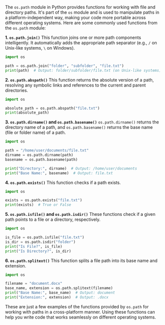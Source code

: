 The `os.path` module in Python provides functions for working with file and directory paths. It's part of the `os` module and is used to manipulate paths in a platform-independent way, making your code more portable across different operating systems. Here are some commonly used functions from the `os.path` module:

**1. `os.path.join()`**
This function joins one or more path components intelligently. It automatically adds the appropriate path separator (e.g., `/` on Unix-like systems, `\` on Windows).

```python
import os

path = os.path.join("folder", "subfolder", "file.txt")
print(path)  # Output: folder/subfolder/file.txt (on Unix-like systems)
```

**2. `os.path.abspath()`**
This function returns the absolute version of a path, resolving any symbolic links and references to the current and parent directories.

```python
import os

absolute_path = os.path.abspath("file.txt")
print(absolute_path)
```

**3. `os.path.dirname()` and `os.path.basename()`**
`os.path.dirname()` returns the directory name of a path, and `os.path.basename()` returns the base name (file or folder name) of a path.

```python
import os

path = "/home/user/documents/file.txt"
dirname = os.path.dirname(path)
basename = os.path.basename(path)

print("Directory:", dirname)  # Output: /home/user/documents
print("Base Name:", basename)  # Output: file.txt
```

**4. `os.path.exists()`**
This function checks if a path exists.

```python
import os

exists = os.path.exists("file.txt")
print(exists)  # True or False
```

**5. `os.path.isfile()` and `os.path.isdir()`**
These functions check if a given path points to a file or a directory, respectively.

```python
import os

is_file = os.path.isfile("file.txt")
is_dir = os.path.isdir("folder")
print("Is File?", is_file)
print("Is Directory?", is_dir)
```

**6. `os.path.splitext()`**
This function splits a file path into its base name and extension.

```python
import os

filename = "document.docx"
base_name, extension = os.path.splitext(filename)
print("Base Name:", base_name)  # Output: document
print("Extension:", extension)  # Output: .docx
```

These are just a few examples of the functions provided by `os.path` for working with paths in a cross-platform manner. Using these functions can help you write code that works seamlessly on different operating systems.
